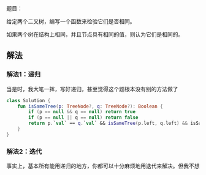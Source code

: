 题目：

给定两个二叉树，编写一个函数来检验它们是否相同。

如果两个树在结构上相同，并且节点具有相同的值，则认为它们是相同的。

## 解法
### 解法1：递归
当是时，我大笔一挥，写好递归，甚至觉得这个题根本没有别的方法做了
```kotlin
class Solution {
    fun isSameTree(p: TreeNode?, q: TreeNode?): Boolean {
        if (p == null && q == null) return true
        if (p == null || q == null) return false
        return p.`val` == q.`val` && isSameTree(p.left, q.left) && isSameTree(p.right, q.right)
    }
}
```

### 解法2：迭代
事实上，基本所有能用递归的地方，你都可以十分麻烦地用迭代来解决。但我不想

